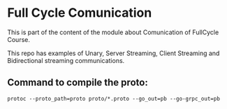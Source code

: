 # Full Cycle Comunication

This is part of the content of the module about Comunication of FullCycle Course. 

This repo has examples of Unary, Server Streaming, Client Streaming and Bidirectional streaming communications.


## Command to compile the proto:


```
protoc --proto_path=proto proto/*.proto --go_out=pb --go-grpc_out=pb
```
